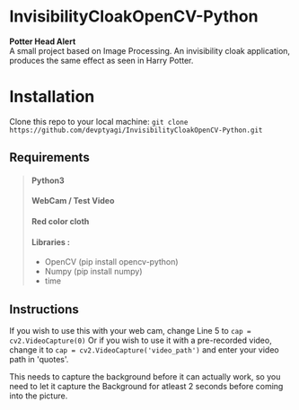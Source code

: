 # InvisibilityCloakOpenCV-Python       

**Potter Head Alert**      
A small project based on Image Processing. An invisibility cloak application, produces the same effect as seen in Harry Potter.

# Installation     

Clone this repo to your local machine: `git clone https://github.com/devptyagi/InvisibilityCloakOpenCV-Python.git`    

## Requirements   

> #### Python3   
> #### WebCam / Test Video     
> #### Red color cloth
> #### Libraries : 
> - OpenCV (pip install opencv-python)
> - Numpy (pip install numpy)
> - time


## Instructions    

If you wish to use this with your web cam, change Line 5 to `cap = cv2.VideoCapture(0)`
Or if you wish to use it with a pre-recorded video, change it to `cap = cv2.VideoCapture('video_path')` and enter your video path in 'quotes'.    

This needs to capture the background before it can actually work, so you need to let it capture the Background for atleast 2 seconds before coming into the picture.
